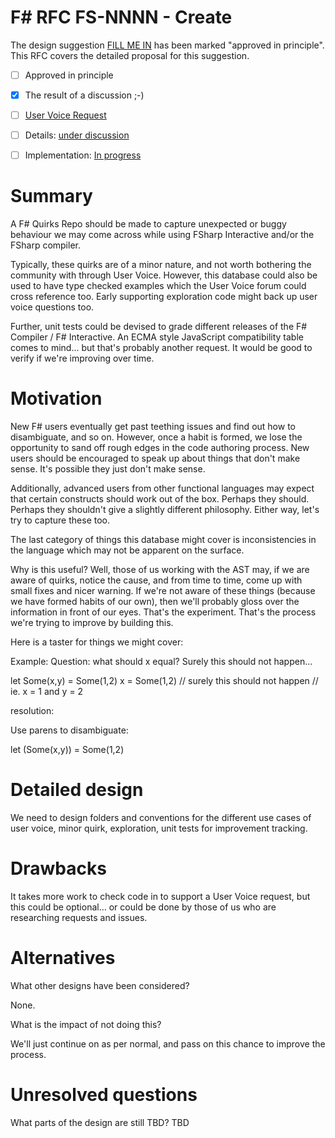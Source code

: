 # F# RFC FS-NNNN - Create

The design suggestion [FILL ME IN](https://fslang.uservoice.com/forums/245727-f-language/suggestions/fill-me-in) has been marked "approved in principle".
This RFC covers the detailed proposal for this suggestion.

* [ ] Approved in principle
* [X] The result of a discussion ;-)
* [ ] [User Voice Request](https://fslang.uservoice.com/no-user-voice-request-created)
* [ ] Details: [under discussion](https://github.com/fsharp/FSharpLangDesign/issues/FILL-ME-IN)
* [ ] Implementation: [In progress](https://github.com/Microsoft/visualfsharp/pull/FILL-ME-IN)


# Summary
[summary]: #summary

A F# Quirks Repo should be made to capture unexpected or buggy behaviour we may come across while using FSharp Interactive and/or the FSharp compiler.  

Typically, these quirks are of a minor nature, and not worth bothering the community with through User Voice. However, this database could also be used to have type checked examples which the User Voice forum could cross reference too. Early supporting exploration code might back up user voice questions too.

Further, unit tests could be devised to grade different releases of the F# Compiler / F# Interactive. An ECMA style JavaScript compatibility table comes to mind... but that's probably another request. It would be good to verify if we're improving over time. 

# Motivation
[motivation]: #motivation

New F# users eventually get past teething issues and find out how to disambiguate, and so on. However, once a habit is formed, we lose the opportunity to sand off rough edges in the code authoring process. New users should be encouraged to speak up about things that don't make sense. It's possible they just don't make sense.

Additionally, advanced users from other functional languages may expect that certain constructs should work out of the box. Perhaps they should. Perhaps they shouldn't give a slightly different philosophy. Either way, let's try to capture these too.

The last category of things this database might cover is inconsistencies in the language which may not be apparent on the surface.

Why is this useful? Well, those of us working with the AST may, if we are aware of quirks, notice the cause, and from time to time, come up with small fixes and nicer warning. If we're not aware of these things (because we have formed habits of our own), then we'll probably gloss over the information in front of our eyes. That's the experiment. That's the process we're trying to improve by building this.

Here is a taster for things we might cover:

Example:
Question: what should x equal? Surely this should not happen...

let Some(x,y) = Some(1,2) 
x = Some(1,2) // surely this should not happen
              // ie. x = 1 and y = 2

resolution:

Use parens to disambiguate:
 
let (Some(x,y)) = Some(1,2) 


# Detailed design
[design]: #detailed-design

We need to design folders and conventions for the different use cases of user voice, minor quirk, exploration, unit tests for improvement tracking. 

# Drawbacks
[drawbacks]: #drawbacks

It takes more work to check code in to support a User Voice request, but this could be optional... or could be done by those of us who are researching requests and issues.

# Alternatives
[alternatives]: #alternatives

What other designs have been considered? 

None.

What is the impact of not doing this? 

We'll just continue on as per normal, and pass on this chance to improve the process.

# Unresolved questions
[unresolved]: #unresolved-questions

What parts of the design are still TBD? TBD
